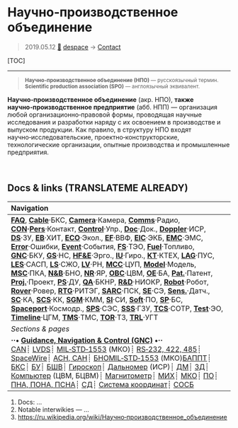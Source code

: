 # Научно‑производственное объединение
> 2019.05.12 [🚀](../index/index.md) [despace](index.md) → [Contact](contact.md)

[TOC]

---

> <small>**Научно‑производственное объединение (НПО)** — русскоязычный термин. **Scientific production association (SPO)** — англоязычный эквивалент.</small>

**Научно‑производственное объединение** (акр. НПО), **также научно‑производственное предприятие** (абб. НПП) — организация любой организационно‑правовой формы, проводящая научные исследования и разработки наряду с их освоением в производстве и выпуском продукции. Как правило, в структуру НПО входят научно‑исследовательские, проектно‑конструкторские, технологические организации, опытные производства и промышленные предприятия.



<p style="page-break-after:always"> </p>

## Docs & links (TRANSLATEME ALREADY)
|Navigation|
|:--|
|**[FAQ](faq.md)**, **[Cable](cable.md)**·БКС, **[Camera](cam.md)**·Камера, **[Comms](comms.md)**·Радио, **[CON](contact.md)·[Pers](person.md)**·Контакт, **[Control](control.md)**·Упр., **[Doc](doc.md)**·Док., **[Doppler](doppler.md)**·ИСР, **[DS](ds.md)**·ЗУ, **[EB](eb.md)**·ХИТ, **[ECO](ecology.md)**·Экол., **[EF](ef.md)**·ВВФ, **[ElC](elc.md)**·ЭКБ, **[EMC](emc.md)**·ЭМС, **[Error](error.md)**·Ошибки, **[Event](event.md)**·События, **[FS](fs.md)**·ТЭО, **[Fuel](fuel.md)**·Топливо, **[GNC](gnc.md)**·БКУ, **[GS](scs.md)**·НС, **[HF&E](hfe.md)**·Эрго., **[IU](iu.md)**·Гиро., **[KT](kt.md)**·КТЕХ, **[LAG](lag.md)**·ПУC, **[LES](les.md)**·САСП, **[LS](ls.md)**·СЖО, **[LV](lv.md)**·РН, **[MCC](mcc.md)**·ЦУП, **[Model](model.md)**·Модель, **[MSC](sc.md)**·ПКА, **[N&B](nnb.md)**·БНО, **[NR](nr.md)**·ЯР, **[OBC](obc.md)**·ЦВМ, **[OE](oe.md)**·БА, **[Pat.](патент.md)**·Патент, **[Proj.](project.md)**·Проект, **[PS](ps.md)**·ДУ, **[QA](qa.md)**·БКНР, **[R&D](rnd.md)**·НИОКР, **[Robot](robotics.md)**·Робот, **[Rover](rover.md)**·Ровер, **[RTG](rtg.md)**·РИТЭГ, **[SARC](sarc.md)**·ПСК, **[SE](se.md)**·СЭ, **[Sens.](sensor.md)**·Датч., **[SC](sc.md)**·КА, **[SCS](scs.md)**·КК, **[SGM](sgm.md)**·КММ, **[SI](si.md)**·СИ, **[Soft](soft.md)**·ПО, **[SP](sp.md)**·БС, **[Spaceport](spaceport.md)**·Космодр., **[SPS](sps.md)**·СЭС, **[SSS](sss.md)**·ГЗУ, **[TCS](tcs.md)**·СОТР, **[Test](test.md)**·ЭО, **[Timeline](timeline.md)**·ЦГМ, **[TMS](tms.md)**·ТМС, **[TOR](tor.md)**·ТЗ, **[TRL](trl.md)**·УГТ|
|*Sections & pages*|
|**··• [Guidance, Navigation & Control (GNC)](gnc.md) •··**<br> [CAN](can.md)┊ [LVDS](lvds.md)┊ [MIL‑STD‑1553](mil_std_1553.md) (МКО)┊ [RS‑232, 422, 485](rs_xxx.md)┊ [SpaceWire](spacewire.md)┊ [АСН, САН](ans.md)┊ [БНО](nnb.md)[MIL‑STD‑1553](mil_std_1553.md) (МКО)[БАППТ](acup.md)┊ [БКС](cable.md)┊ [БУ](sp.md)┊ [БШВ](time.md)┊ [Гироскоп](iu.md)┊ [Дальномер](doppler.md) (ИСР)┊ [ДМ](iu.md)┊ [ЗД](sensor.md)┊ [Компьютер](obc.md) (ЦВМ, БЦВМ)┊ [Магнитометр](sensor.md)┊ [МИХ](mic.md)┊ [МКО](mil_std_1553.md)┊ [ПО](soft.md)┊ [ПНА, ПОНА, ПСНА](aiad.md)┊ [СД](sensor.md)┊ [Система координат](coord_sys.md)┊ [СОСБ](spos.md)|

   1. Docs: …
   1. Notable interwikies — …
   1. <https://ru.wikipedia.org/wiki/Научно‑производственное_объединение>
